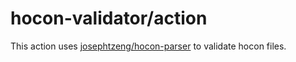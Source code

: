 # hocon-validator/action

This action uses [josephtzeng/hocon-parser](https://github.com/josephtzeng/hocon-parser) to validate hocon files.
